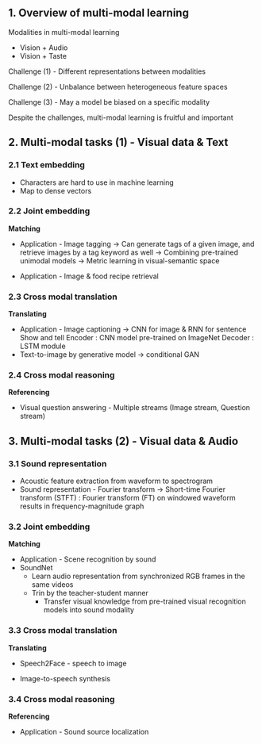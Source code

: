 ## 1. Overview of multi-modal learning

Modalities in multi-modal learning

- Vision + Audio
- Vision + Taste

Challenge (1) - Different representations between modalities

Challenge (2) - Unbalance between heterogeneous feature spaces


Challenge (3) - May a model be biased on a specific modality


Despite the challenges, multi-modal learning is fruitful and important


## 2. Multi-modal tasks (1) - Visual data & Text

### 2.1 Text embedding

- Characters are hard to use in machine learning
- Map to dense vectors

### 2.2 Joint embedding

**Matching**

- Application - Image tagging
→ Can generate tags of a given image, and retrieve images by a tag keyword as well
→ Combining pre-trained unimodal models
→ Metric learning in visual-semantic space
    
    
- Application - Image & food recipe retrieval

### 2.3 Cross modal translation

**Translating**

- Application - Image captioning
→ CNN for image & RNN for sentence
Show and tell
Encoder : CNN model pre-trained on ImageNet
Decoder : LSTM module
- Text-to-image by generative model → conditional GAN

### 2.4 Cross modal reasoning

**Referencing**

- Visual question answering - Multiple streams (Image stream, Question stream)
    
    

## 3. Multi-modal tasks (2) - Visual data & Audio

### 3.1 Sound representation

- Acoustic feature extraction from waveform to spectrogram
- Sound representation - Fourier transform
→ Short-time Fourier transform (STFT)
   : Fourier transform (FT) on windowed waveform results in frequency-magnitude graph

### 3.2 Joint embedding

**Matching**

- Application - Scene recognition by sound
- SoundNet
    - Learn audio representation from synchronized RGB frames in the same videos
    - Trin by the teacher-student manner
        - Transfer visual knowledge from pre-trained visual recognition models into sound modality
    
    

### 3.3 Cross modal translation

**Translating**

- Speech2Face - speech to image
    
    
- Image-to-speech synthesis

### 3.4 Cross modal reasoning

**Referencing**

- Application - Sound source localization